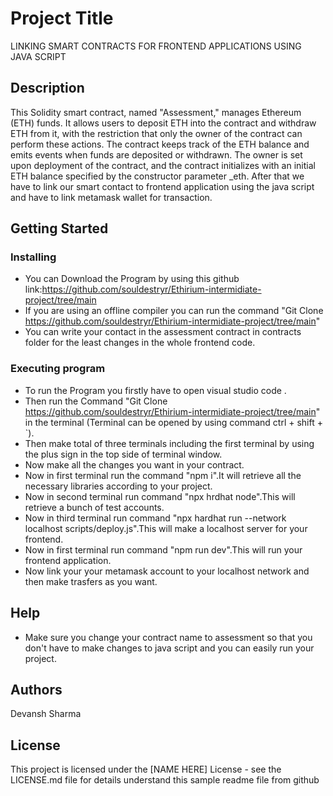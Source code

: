 # Project Title

LINKING SMART CONTRACTS FOR FRONTEND APPLICATIONS USING JAVA SCRIPT

## Description

This Solidity smart contract, named "Assessment," manages Ethereum (ETH) funds. It allows users to deposit ETH into the contract and withdraw ETH from it, with the restriction that only the owner of the contract can perform these actions. The contract keeps track of the ETH balance and emits events when funds are deposited or withdrawn. The owner is set upon deployment of the contract, and the contract initializes with an initial ETH balance specified by the constructor parameter _eth.
After that we have to link our smart contact to frontend application using the java script and have to link metamask wallet for transaction.

## Getting Started

### Installing

* You can Download the Program by using this github link:https://github.com/souldestryr/Ethirium-intermidiate-project/tree/main
* If you are using an offline compiler you can run the command "Git Clone https://github.com/souldestryr/Ethirium-intermidiate-project/tree/main"
* You can write your contact in the assessment contract in contracts folder for the least changes in the whole frontend code.

### Executing program

* To run the Program you firstly have to open visual studio code .
* Then run the Command "Git Clone https://github.com/souldestryr/Ethirium-intermidiate-project/tree/main" in the terminal (Terminal can be opened by using command ctrl + shift + `).
* Then make total of three terminals including the first terminal by using the plus sign in the top side of terminal window.
* Now make all the changes you want in your contract.
* Now in first terminal run the command "npm i".It will retrieve all the necessary libraries according to your project.
* Now in second terminal run command "npx hrdhat node".This will retrieve a bunch of test accounts.
* Now in third terminal run command "npx hardhat run --network localhost scripts/deploy.js".This will make a localhost server for your frontend.
* Now in first terminal run command "npm run dev".This will run your frontend application.
* Now link your your metamask account to your localhost network and then make trasfers as you want.

## Help
* Make sure you change your contract name to assessment so that you don't have to make changes to java script and you can easily run your project.

## Authors
Devansh Sharma

## License

This project is licensed under the [NAME HERE] License - see the LICENSE.md file for details    understand this sample readme file from github
